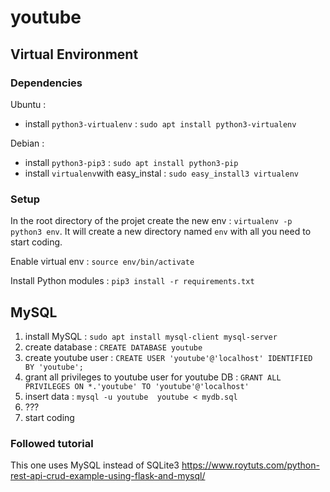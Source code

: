# youtube

## Virtual Environment

### Dependencies
Ubuntu :
- install `python3-virtualenv` : `sudo apt install python3-virtualenv`

Debian :
- install `python3-pip3` : `sudo apt install python3-pip`
- install `virtualenv`with easy_instal : `sudo easy_install3 virtualenv`

### Setup
In the root directory of the projet create the new env : `virtualenv -p python3 env`. It will create a new directory named `env` with all you need to start coding.

Enable virtual env : `source env/bin/activate`

Install Python modules : `pip3 install -r requirements.txt`

## MySQL

1) install MySQL :  `sudo apt install mysql-client mysql-server`
2) create database : `CREATE DATABASE youtube`
3) create youtube user : `CREATE USER 'youtube'@'localhost' IDENTIFIED BY 'youtube';`
4) grant all privileges to youtube user for youtube DB : `GRANT ALL PRIVILEGES ON *.'youtube' TO 'youtube'@'localhost'`
5) insert data : `mysql -u youtube  youtube < mydb.sql`
6) ???
7) start coding

### Followed tutorial

This one uses MySQL instead of SQLite3 https://www.roytuts.com/python-rest-api-crud-example-using-flask-and-mysql/
